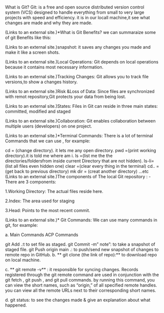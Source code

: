 What is Git? Git: is a free and open source distributed version control system (VCS) designed to handle everything from small to very large projects with speed and efficiency. it is in our locall machine,it see what changes are made and why they are made.

(Links to an external site.)*What is Git Benefits? we can summaraize some of git Benefits like this:

(Links to an external site.)snapshot: it saves any changes you made and make it like a screen shots.

(Links to an external site.)Local Operations: Git depends on local operations because it contains most necessary information.

(Links to an external site.)Tracking Changes: Git allows you to track file versions,to show a changes history.

(Links to an external site.)Risk &Loss of Data: Since files are synchronized with remot repository,Git protects your data from being lost.

(Links to an external site.)States: Files in Git can reside in three main states: committed, modified and staged

(Links to an external site.)Collaboration: Git enables collaboration between multiple users (developers) on one project.

(Links to an external site.)*Terminal Commands: There is a lot of terminal Commands that we can use , for example:

cd = (change directory). it lets me any open directory. pwd =(print working directory).it is told me where am i. ls =(list me the the directories/foldersfrom inside current Directory that are not hidden). ls-li=(list all files even hidden one) clear =(clear every thing in the terminal) cd.. =(get back to previous directory) mk dir = (creat another directory) …etc (Links to an external site.)The components of The local Git repository : -There are 3 components:

1.Working Directory: The actual files reside here.

2.Index: The area used for staging

3.Head: Points to the most recent commit.

(Links to an external site.)* Git Commands: We can use many commands in git, for example:

a. Main Commands ACP Commands

git Add .:t to set file as staged. git Commit -m” note”: to take a snapshot of staged file. git Push origin main .: to push/send new snapshot of changes to remote repo in GitHub. b. ** git clone (the link of repo):** to download repo on local machine.

c. ** git remote -v** : it responsible for syncing changes. Records registered through the git remote command are used in conjunction with the git fetch , git push , and git pull commands. by running this command, you can view the short names, such as “origin,” of all specified remote handles. you can view all the remote URLs next to their corresponding short names.

d. git status: to see the changes made & give an explanation about what happened.